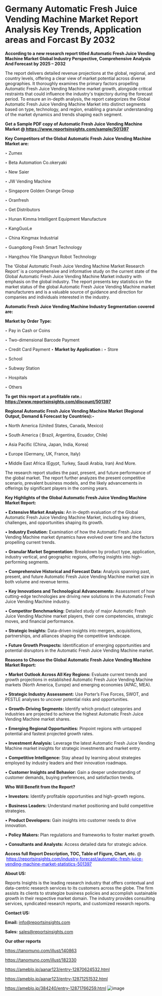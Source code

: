 # Germany Automatic Fresh Juice Vending Machine Market Report Analysis Key Trends, Application areas and Forcast By 2032

<strong>According to a new research report titled Automatic Fresh Juice Vending Machine Market Global Industry Perspective, Comprehensive Analysis And Forecast by 2025 – 2032</strong>

The report delivers detailed revenue projections at the global, regional, and country levels, offering a clear view of market potential across diverse geographies. It thoroughly examines the primary factors propelling Automatic Fresh Juice Vending Machine market growth, alongside critical restraints that could influence the industry's trajectory during the forecast period. To ensure an in-depth analysis, the report categorizes the Global Automatic Fresh Juice Vending Machine Market into distinct segments based on type, technology, and region, enabling a granular understanding of the market dynamics and trends shaping each segment.

<strong>Get a Sample PDF copy of Automatic Fresh Juice Vending Machine Market </strong><strong>@<a href=https://www.reportsinsights.com/sample/501397 style=color:#0000ff;> https://www.reportsinsights.com/sample/501397</a></strong></font>

<strong>Key Competitors of the Global Automatic Fresh Juice Vending Machine Market are:</strong>

‣ Zumex

‣ Beta Automation
 Co.okeryaki

‣ New Saier

‣ JW Vending Machine

‣ Singapore Golden Orange Group

‣ Oranfresh

‣ Get Distributors

‣ Hunan Kimma Intelligent Equipment Manufacture

‣ KangGuoLe

‣ China Kingmax Industrial

‣ Guangdong Fresh Smart Technology

‣ Hangzhou Yile Shangyun Robot Technology

The ‘Global Automatic Fresh Juice Vending Machine Market Research Report’ is a comprehensive and informative study on the current state of the Global Automatic Fresh Juice Vending Machine Market industry with emphasis on the global industry. The report presents key statistics on the market status of the global Automatic Fresh Juice Vending Machine market manufacturers and is a valuable source of guidance and direction for companies and individuals interested in the industry.

<strong>Automatic Fresh Juice Vending Machine Industry Segmentation covered are:</strong>

<strong>Market by Order Type: </strong>

‣ Pay in Cash or Coins

‣ Two-dimensional Barcode Payment

‣ Credit Card Payment
‣ 
<strong>Market by Application :</strong>
‣ Store

‣ School

‣ Subway Station

‣ Hospitals

‣ Others

<strong>To get this report at a profitable rate.: <a href=https://www.reportsinsights.com/discount/501397 style=color:#0000ff;>https://www.reportsinsights.com/discount/501397</a></strong></font>

<strong>Regional Automatic Fresh Juice Vending Machine Market (Regional Output, Demand &amp; Forecast by Countries):-</strong>

• North America (United States, Canada, Mexico)

• South America ( Brazil, Argentina, Ecuador, Chile)

• Asia Pacific (China, Japan, India, Korea)

• Europe (Germany, UK, France, Italy)

• Middle East Africa (Egypt, Turkey, Saudi Arabia, Iran) And More.

The research report studies the past, present, and future performance of the global market. The report further analyzes the present competitive scenario, prevalent business models, and the likely advancements in offerings by significant players in the coming years.

<strong>Key Highlights of the Global Automatic Fresh Juice Vending Machine Market Report:</strong>

• <strong>Extensive Market Analysis:</strong> An in-depth evaluation of the Global Automatic Fresh Juice Vending Machine Market, including key drivers, challenges, and opportunities shaping its growth.

• <strong>Industry Evolution:</strong> Examination of how the Automatic Fresh Juice Vending Machine market dynamics have evolved over time and the factors propelling current trends.

• <strong>Granular Market Segmentation:</strong> Breakdown by product type, application, industry vertical, and geographic regions, offering insights into high-performing segments.

• <strong>Comprehensive Historical and Forecast Data:</strong> Analysis spanning past, present, and future Automatic Fresh Juice Vending Machine market size in both volume and revenue terms.

• <strong>Key Innovations and Technological Advancements:</strong> Assessment of how cutting-edge technologies are driving new solutions in the Automatic Fresh Juice Vending Machine industry.

• <strong>Competitor Benchmarking:</strong> Detailed study of major Automatic Fresh Juice Vending Machine market players, their core competencies, strategic moves, and financial performance.

• <strong>Strategic Insights:</strong> Data-driven insights into mergers, acquisitions, partnerships, and alliances shaping the competitive landscape.

• <strong>Future Growth Prospects:</strong> Identification of emerging opportunities and potential disruptors in the Automatic Fresh Juice Vending Machine market.

<strong>Reasons to Choose the Global Automatic Fresh Juice Vending Machine Market Report:</strong>

• <strong>Market Outlook Across All Key Regions:</strong> Evaluate current trends and growth projections in established Automatic Fresh Juice Vending Machine markets (North America, Europe) and emerging economies (APAC, MEA).

• <strong>Strategic Industry Assessment:</strong> Use Porter’s Five Forces, SWOT, and PESTLE analyses to uncover potential risks and opportunities.

• <strong>Growth-Driving Segments:</strong> Identify which product categories and industries are projected to achieve the highest Automatic Fresh Juice Vending Machine market shares.

• <strong>Emerging Regional Opportunities:</strong> Pinpoint regions with untapped potential and fastest projected growth rates.

• <strong>Investment Analysis:</strong> Leverage the latest Automatic Fresh Juice Vending Machine market insights for strategic investments and market entry.

• <strong>Competitive Intelligence:</strong> Stay ahead by learning about strategies employed by industry leaders and their innovation roadmaps.

• <strong>Customer Insights and Behavior:</strong> Gain a deeper understanding of customer demands, buying preferences, and satisfaction trends.

<strong>Who Will Benefit from the Report?</strong>

• <strong>Investors:</strong> Identify profitable opportunities and high-growth regions.

• <strong>Business Leaders:</strong> Understand market positioning and build competitive strategies.

• <strong>Product Developers:</strong> Gain insights into customer needs to drive innovation.

• <strong>Policy Makers:</strong> Plan regulations and frameworks to foster market growth.

• <strong>Consultants and Analysts:</strong> Access detailed data for strategic advice.
</ul>
<strong>Access full Report Description, TOC, Table of Figure, Chart, etc. </strong>@  <a href=https://reportsinsights.com/industry-forecast/automatic-fresh-juice-vending-machine-market-statistics-501397 style=color:#0000ff;>https://reportsinsights.com/industry-forecast/automatic-fresh-juice-vending-machine-market-statistics-501397</a></font>

<strong><strong>About US</strong>:</strong>

Reports Insights is the leading research industry that offers contextual and data-centric research services to its customers across the globe. The firm assists its clients to strategize business policies and accomplish sustainable growth in their respective market domain. The industry provides consulting services, syndicated research reports, and customized research reports.

<strong>Contact US:</strong>

<p class=""""><b>Email:</b> <a href=mailto:info@reportsinsights.com>info@reportsinsights.com</a></p>
<p class=""""><b>Sales:</b> <a href=mailto:sales@reportsinsights.com>sales@reportsinsights.com</a></p>

<strong>Our other reports</strong>

<a href=https://tanomuno.com/illust/140863>https://tanomuno.com/illust/140863</a>

<a href=https://tanomuno.com/illust/182330>https://tanomuno.com/illust/182330</a>

<a href=https://ameblo.jp/aanar123/entry-12870624532.html>https://ameblo.jp/aanar123/entry-12870624532.html</a>

<a href=https://ameblo.jp/aanar123/entry-12871251532.html>https://ameblo.jp/aanar123/entry-12871251532.html</a>

<a href=https://ameblo.jp/384240/entry-12871766259.html>https://ameblo.jp/384240/entry-12871766259.html</a>
![image](https://github.com/user-attachments/assets/f3ea7830-19b8-4ef6-9ffc-aeaf98e51fcd)
